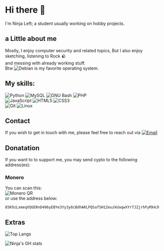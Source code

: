 <!-- <div align=center>
    <img src="./imgs/NjL.png" alt="Under Construction">
</div> -->

# Hi there 👋
I'm Ninja Left; a student usually working on hobby projects.

## a Little about me
Mostly, I enjoy computer security and related topics, But I also enjoy sketching, listening to Rock :rock: <br>
and messing with already working stuff. <br>
Btw ![Debian](https://img.shields.io/badge/-Debian-A81D33?style=flat-square&logo=Debian) is my favorite operating system.


## My skills:
![Python](https://img.shields.io/badge/-Python-232F3E?style=flat-square&logo=Python&logoColor=#3776AB)
![MySQL](https://img.shields.io/badge/-MySQL-232F3E?style=flat-square&logo=mysql)
![GNU Bash](https://img.shields.io/badge/-Bash-232F3E?style=flat-square&logo=GNUBash)
![PHP](https://img.shields.io/badge/-PHP-232F3E?style=flat-square&logo=PHP)
<br>
![JavaScript](https://img.shields.io/badge/-JavaScript-232F3E?style=flat-square&logo=javascript)
![HTML5](https://img.shields.io/badge/-HTML5-232F3E?style=flat-square&logo=html5&logoColor=E34F26)
![CSS3](https://img.shields.io/badge/-CSS3-232F3E?style=flat-square&logo=css3&logoColor=1572B6)
<br>
![Git](https://img.shields.io/badge/-Git-232F3E?style=flat-square&logo=git)
![Linux](https://img.shields.io/badge/-Linux-232F3E?style=flat-square&logo=Linux&logoColor=white)

## Contact
If you wish to get in touch with me, please feel free to reach out via 
[![Email](https://img.shields.io/badge/Email-n1nj4r8%40dnmx.org-black?style=flat-square&logo=Protonmail&labelColor=white)](mailto:n1nj4r8@dnmx.org)
<br>

## Donatation
If you want to to support me, you may send cypto to the following address(es):
### Monero <img width=16px src="https://github.com/ninja-left/ninja-left/assets/110196116/264d1b63-a94d-4706-b263-4fd4053388b5">
You can scan this: <br>
![Monero QR](https://github.com/ninja-left/ninja-left/assets/110196116/d455264a-2d2a-4fd7-ae3f-4c99def06ccd) <br>
or use the address below:

```shell
85K9zLxmeqVQGERnD496yEBYe3Yy3y8cBdhAKLPQSafSH1ZeuzkUaqwXYrTJZjrhFyMX4JPiz8yo2PtPZxCeuXtqNXJShX8
```

## Extras
![Top Langs](https://github-readme-stats.vercel.app/api/top-langs/?username=ninja-left&layout=donut&theme=dracula)

![Ninja's GH stats](https://github-readme-stats.vercel.app/api?username=ninja-left&show_icons=true&theme=dracula)
